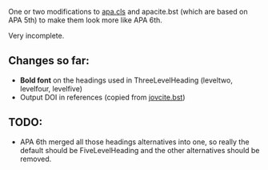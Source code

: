 One or two modifications to
[apa.cls](http://www.ilsp.gr/homepages/protopapas/apacls.html) and
apacite.bst (which are based on APA 5th) to make them look more like
APA 6th.

Very incomplete.

Changes so far:
---------------


* **Bold font** on the headings used in ThreeLevelHeading (leveltwo,
  levelfour, levelfive)
* Output DOI in references (copied from
  [jovcite.bst](http://www.tobias-elze.de/latex/jovcite.bst))


TODO:
------

* APA 6th merged all those headings alternatives into one, so really
  the default should be FiveLevelHeading and the other alternatives
  should be removed.
